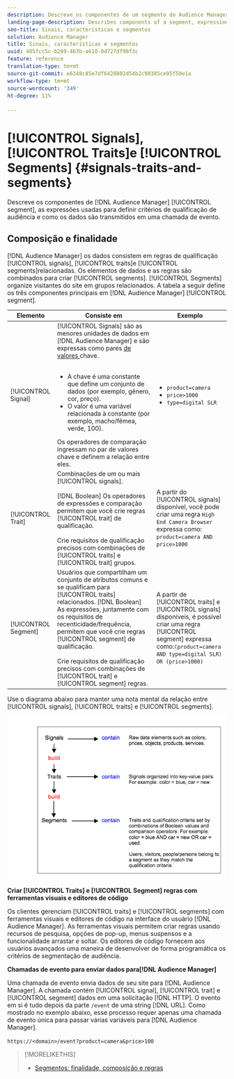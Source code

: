 ```yaml
---
description: Descreve os componentes de um segmento do Audience Manager, as expressões usadas para definir critérios de qualificação de público e como os dados são transmitidos em uma chamada de evento.
landing-page-description: Describes components of a segment, expressions used to set audience qualification criteria, and how data is transmitted.
seo-title: Sinais, características e segmentos
solution: Audience Manager
title: Sinais, características e segmentos
uuid: 485fcc5c-b289-463b-a610-0d727df90f3c
feature: reference
translation-type: tm+mt
source-git-commit: e6348c85e7df6428802d54b2c90385ce95f50e1a
workflow-type: tm+mt
source-wordcount: '349'
ht-degree: 11%

---
```



# [!UICONTROL Signals],  [!UICONTROL Traits]e  [!UICONTROL Segments] {#signals-traits-and-segments}

Descreve os componentes de [!DNL Audience Manager] [!UICONTROL segment], as expressões usadas para definir critérios de qualificação de audiência e como os dados são transmitidos em uma chamada de evento.

## Composição e finalidade

[!DNL Audience Manager] os dados consistem em regras de qualificação  [!UICONTROL signals],  [!UICONTROL traits]e  [!UICONTROL segments]relacionadas. Os elementos de dados e as regras são combinados para criar [!UICONTROL segments]. [!UICONTROL Segments] organize visitantes do site em grupos relacionados. A tabela a seguir define os três componentes principais em [!DNL Audience Manager] [!UICONTROL segment].

| Elemento | Consiste em | Exemplo |
|---|---|---|
| [!UICONTROL Signal] | [!UICONTROL Signals] são as menores unidades de dados em  [!DNL Audience Manager] e são expressas como pares [ de valores ](../reference/key-value-pairs-explained.md)chave.<br><br><ul><li>A chave é uma constante que define um conjunto de dados (por exemplo, gênero, cor, preço).</li><li>O valor é uma variável relacionada à constante (por exemplo, macho/fêmea, verde, 100).</li></ul>Os operadores de comparação ingressam no par de valores chave e definem a relação entre eles. | <ul><li>`product=camera`</li><li>`price>1000`</li><li>`type=digital SLR`</li></ul> |
| [!UICONTROL Trait] | Combinações de um ou mais [!UICONTROL signals].<br><br> [!DNL Boolean] Os operadores de expressões e comparação permitem que você crie regras  [!UICONTROL trait] de qualificação. <br><br>Crie requisitos de qualificação precisos com combinações de  [!UICONTROL traits] e  [!UICONTROL trait] grupos. | A partir do [!UICONTROL signals] disponível, você pode criar uma regra `High End Camera Browser` expressa como: `product=camera AND price>1000` |
| [!UICONTROL Segment] | Usuários que compartilham um conjunto de atributos comuns e se qualificam para [!UICONTROL traits] relacionados. [!DNL Boolean] As expressões, juntamente com os requisitos de recenticidade/frequência, permitem que você crie regras  [!UICONTROL segment] de qualificação.<br><br> Crie requisitos de qualificação precisos com combinações de  [!UICONTROL trait] e  [!UICONTROL segment] regras. | A partir de [!UICONTROL traits] e [!UICONTROL signals] disponíveis, é possível criar uma regra [!UICONTROL segment] expressa como:`(product=camera AND type=digital SLR) OR (price>1000)` |

Use o diagrama abaixo para manter uma nota mental da relação entre [!UICONTROL signals], [!UICONTROL traits] e [!UICONTROL segments].

![](assets/signals-traits-segments.png)

**Criar  [!UICONTROL Traits] e  [!UICONTROL Segment] regras com ferramentas visuais e editores de código**

Os clientes gerenciam [!UICONTROL traits] e [!UICONTROL segments] com ferramentas visuais e editores de código na interface do usuário [!DNL Audience Manager]. As ferramentas visuais permitem criar regras usando recursos de pesquisa, opções de pop-up, menus suspensos e a funcionalidade arrastar e soltar. Os editores de código fornecem aos usuários avançados uma maneira de desenvolver de forma programática os critérios de segmentação de audiência.

**Chamadas de evento para enviar dados para[!DNL Audience Manager]**

Uma chamada de evento envia dados de seu site para [!DNL Audience Manager]. A chamada contém [!UICONTROL signal], [!UICONTROL trait] e [!UICONTROL segment] dados em uma solicitação [!DNL HTTP]. O evento em si é tudo depois da parte `/event` de uma string [!DNL URL]. Como mostrado no exemplo abaixo, esse processo requer apenas uma chamada de evento única para passar várias variáveis para [!DNL Audience Manager].

`https://<domain>/event?product=camera&price>100`

>[!MORELIKETHIS]
>
>* [Segmentos: finalidade, composição e regras](../features/segments/segments-purpose.md)

